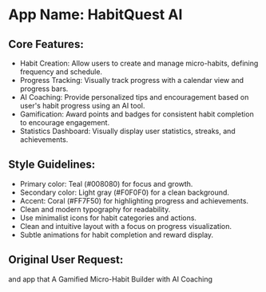 # **App Name**: HabitQuest AI

## Core Features:

- Habit Creation: Allow users to create and manage micro-habits, defining frequency and schedule.
- Progress Tracking: Visually track progress with a calendar view and progress bars.
- AI Coaching: Provide personalized tips and encouragement based on user's habit progress using an AI tool.
- Gamification: Award points and badges for consistent habit completion to encourage engagement.
- Statistics Dashboard: Visually display user statistics, streaks, and achievements.

## Style Guidelines:

- Primary color: Teal (#008080) for focus and growth.
- Secondary color: Light gray (#F0F0F0) for a clean background.
- Accent: Coral (#FF7F50) for highlighting progress and achievements.
- Clean and modern typography for readability.
- Use minimalist icons for habit categories and actions.
- Clean and intuitive layout with a focus on progress visualization.
- Subtle animations for habit completion and reward display.

## Original User Request:
and app that A Gamified Micro-Habit Builder with AI Coaching
  